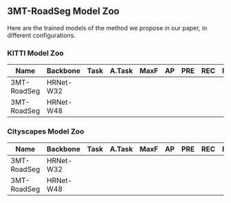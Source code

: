 ## 3MT-RoadSeg Model Zoo

Here are the trained models of the method we propose in our paper, in different configurations.

### KITTI Model Zoo

| Name         | Backbone  | Task |A.Task| MaxF |  AP  | PRE  | REC  | FPR  | FNR  |
|--------------|-----------|------|------|------|------|------|------|------|------|
| 3MT-RoadSeg  | HRNet-W32 |      |      |      | 	   |	  |	     |		|	   |
| 3MT-RoadSeg  | HRNet-W48 |      |      | 		|	   |	  |		 |		|	   |

### Cityscapes Model Zoo

| Name         | Backbone  | Task |A.Task| MaxF |  AP  | PRE  | REC  | FPR  | FNR  |
|--------------|-----------|------|------|------|------|------|------|------|------|
| 3MT-RoadSeg  | HRNet-W32 |      |      |      | 	   |	  |	     |		|	   |
| 3MT-RoadSeg  | HRNet-W48 |      |      | 		|	   |	  |		 |		|	   |